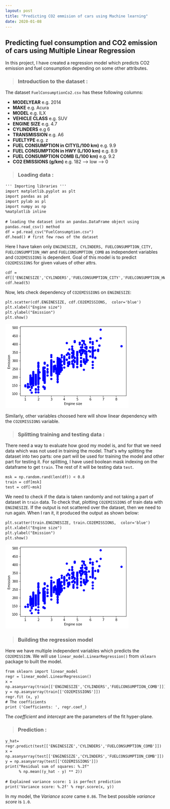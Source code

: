 ```yaml
---
layout: post
title: "Predicting CO2 emmision of cars using Machine learning"
date: 2020-01-08
---
```



## Predicting fuel consumption and CO2 emission of cars using Multiple Linear Regression

In this project, I have created a regression model which predicts CO2 emission and fuel consumption depending on
some other attributes. 

> ### Introduction to the dataset : 
The dataset `FuelConsumptionCo2.csv` has these following columns:
- **MODELYEAR** e.g. 2014
- **MAKE** e.g. Acura
- **MODEL** e.g. ILX
- **VEHICLE CLASS** e.g. SUV
- **ENGINE SIZE** e.g. 4.7
- **CYLINDERS** e.g 6
- **TRANSMISSION** e.g. A6
- **FUELTYPE** e.g. z
- **FUEL CONSUMPTION in CITY(L/100 km)** e.g. 9.9
- **FUEL CONSUMPTION in HWY (L/100 km)** e.g. 8.9
- **FUEL CONSUMPTION COMB (L/100 km)** e.g. 9.2
- **CO2 EMISSIONS (g/km)** e.g. 182   --> low --> 0

> ### Loading data : 

```
''' Importing libraries '''
import matplotlib.pyplot as plt
import pandas as pd
import pylab as pl
import numpy as np
%matplotlib inline

# loading the dataset into an pandas.DataFrame object using pandas.read_csv() method
df = pd.read_csv("FuelConsumption.csv")
df.head() # first few rows of the dataset
```
Here I have taken only `ENGINESIZE, CYLINDERS, FUELCONSUMPTION_CITY, FUELCONSUMPTION_HWY` and `FUELCONSUMPTION_COMB` as independent variables and `CO2EMISSIONS` is dependent. Goal of this model is to predict `CO2EMISSIONS` for given values of other attrs.

```
cdf = df[['ENGINESIZE','CYLINDERS','FUELCONSUMPTION_CITY','FUELCONSUMPTION_HWY','FUELCONSUMPTION_COMB','CO2EMISSIONS']]
cdf.head(5)
```

Now, lets check dependency of `CO2EMISSIONS` on `ENGINESIZE`:
```
plt.scatter(cdf.ENGINESIZE, cdf.CO2EMISSIONS,  color='blue')
plt.xlabel("Engine size")
plt.ylabel("Emission")
plt.show()
```
![](https://github.com/t-gos7/Fuel-consumption-and-CO2-emission-of-cars/blob/master/EngineSize-vs-Emission.png)

Similarly, other variables choosed here will show linear dependency with the `CO2EMISSIONS` variable.

> ### Splitting training and testing data : 
There need a way to evaluate how good my model is, and for that we need data which was not used in training the model. That's why
splitting the dataset into two parts: one part will be used for training the model and other part for testing it. For splitting, I have
used boolean mask indexing on the dataframe to get `train`. The rest of it will be testing data `test`.

```
msk = np.random.rand(len(df)) < 0.8
train = cdf[msk]
test = cdf[~msk]
```
We need to check if the data is taken randomly and not taking a part of dataset in `train` data. To check that, plotting `CO2EMISSIONS` of train data with `ENGINESIZE`. If the output is not scattered over the dataset, then we need to run again. When I ran it, it produced 
the output as shown below:

```
plt.scatter(train.ENGINESIZE, train.CO2EMISSIONS,  color='blue')
plt.xlabel("Engine size")
plt.ylabel("Emission")
plt.show()
```
![](https://github.com/t-gos7/Fuel-consumption-and-CO2-emission-of-cars/blob/master/TrainData-EngineSize-vs-Emission.png)

> ### Building the regression model
Here we have multiple independent variables which predicts the `CO2EMISSION`. We will use `linear_model.LinearRegression()` from
`sklearn` package to built the model.

```
from sklearn import linear_model
regr = linear_model.LinearRegression()
x = np.asanyarray(train[['ENGINESIZE','CYLINDERS','FUELCONSUMPTION_COMB']])
y = np.asanyarray(train[['CO2EMISSIONS']])
regr.fit (x, y)
# The coefficients
print ('Coefficients: ', regr.coef_)
```
The *coefficient* and *intercept* are the parameters of the fit hyper-plane. 


> ### Prediction : 

```
y_hat= regr.predict(test[['ENGINESIZE','CYLINDERS','FUELCONSUMPTION_COMB']])
x = np.asanyarray(test[['ENGINESIZE','CYLINDERS','FUELCONSUMPTION_COMB']])
y = np.asanyarray(test[['CO2EMISSIONS']])
print("Residual sum of squares: %.2f"
      % np.mean((y_hat - y) ** 2))

# Explained variance score: 1 is perfect prediction
print('Variance score: %.2f' % regr.score(x, y))
```
In my model, the *Variance score* came `0.86`. The best possible *variance score* is `1.0`.  
